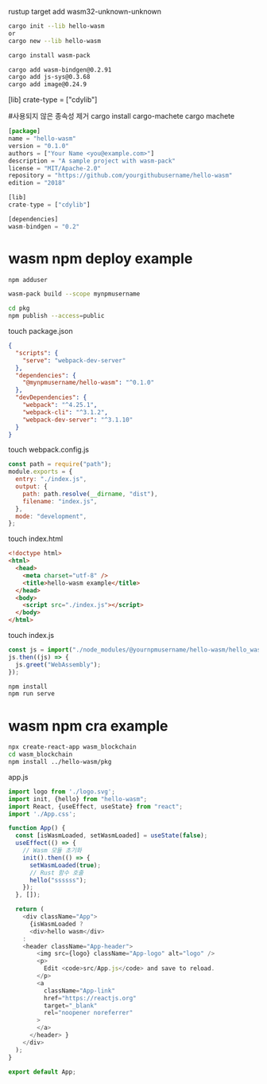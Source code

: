 rustup target add wasm32-unknown-unknown
```bash
cargo init --lib hello-wasm
or
cargo new --lib hello-wasm
```
```bash
cargo install wasm-pack
```

```bash
cargo add wasm-bindgen@0.2.91
cargo add js-sys@0.3.68
cargo add image@0.24.9
```

[lib]
crate-type = ["cdylib"]

#사용되지 않은 종속성 제거
cargo install cargo-machete
cargo machete

```js
[package]
name = "hello-wasm"
version = "0.1.0"
authors = ["Your Name <you@example.com>"]
description = "A sample project with wasm-pack"
license = "MIT/Apache-2.0"
repository = "https://github.com/yourgithubusername/hello-wasm"
edition = "2018"

[lib]
crate-type = ["cdylib"]

[dependencies]
wasm-bindgen = "0.2"
```

# wasm npm deploy example
```bash
npm adduser

wasm-pack build --scope mynpmusername

cd pkg
npm publish --access=public
```

touch package.json
```json
{
  "scripts": {
    "serve": "webpack-dev-server"
  },
  "dependencies": {
    "@mynpmusername/hello-wasm": "^0.1.0"
  },
  "devDependencies": {
    "webpack": "^4.25.1",
    "webpack-cli": "^3.1.2",
    "webpack-dev-server": "^3.1.10"
  }
}
```

touch webpack.config.js
```js
const path = require("path");
module.exports = {
  entry: "./index.js",
  output: {
    path: path.resolve(__dirname, "dist"),
    filename: "index.js",
  },
  mode: "development",
};
```

touch index.html
```html
<!doctype html>
<html>
  <head>
    <meta charset="utf-8" />
    <title>hello-wasm example</title>
  </head>
  <body>
    <script src="./index.js"></script>
  </body>
</html>
```

touch index.js
```js
const js = import("./node_modules/@yournpmusername/hello-wasm/hello_wasm.js");
js.then((js) => {
  js.greet("WebAssembly");
});
```

```bash
npm install
npm run serve
```

# wasm npm cra example
```bash
npx create-react-app wasm_blockchain
cd wasm_blockchain
npm install ../hello-wasm/pkg
```

app.js
```js
import logo from './logo.svg';
import init, {hello} from "hello-wasm";
import React, {useEffect, useState} from "react";
import './App.css';

function App() {
  const [isWasmLoaded, setWasmLoaded] = useState(false);
  useEffect(() => {
    // Wasm 모듈 초기화
    init().then(() => {
      setWasmLoaded(true);
      // Rust 함수 호출
      hello("ssssss");
    });
  }, []);

  return (
    <div className="App">
      {isWasmLoaded ?
      <div>hello wasm</div>
    :
    <header className="App-header">
        <img src={logo} className="App-logo" alt="logo" />
        <p>
          Edit <code>src/App.js</code> and save to reload.
        </p>
        <a
          className="App-link"
          href="https://reactjs.org"
          target="_blank"
          rel="noopener noreferrer"
        >
        </a>
      </header> }
    </div>
  );
}

export default App;

```